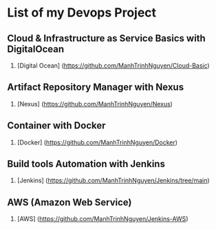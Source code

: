 # List of my Devops Project 
## Cloud & Infrastructure as Service Basics with DigitalOcean
1. [Digital Ocean] (https://github.com/ManhTrinhNguyen/Cloud-Basic)

## Artifact Repository Manager with Nexus 
1. [Nexus] (https://github.com/ManhTrinhNguyen/Nexus)

## Container with Docker
1. [Docker] (https://github.com/ManhTrinhNguyen/Docker)

## Build tools Automation with Jenkins
1. [Jenkins] (https://github.com/ManhTrinhNguyen/Jenkins/tree/main)
   
## AWS (Amazon Web Service)
1. [AWS] (https://github.com/ManhTrinhNguyen/Jenkins-AWS)
